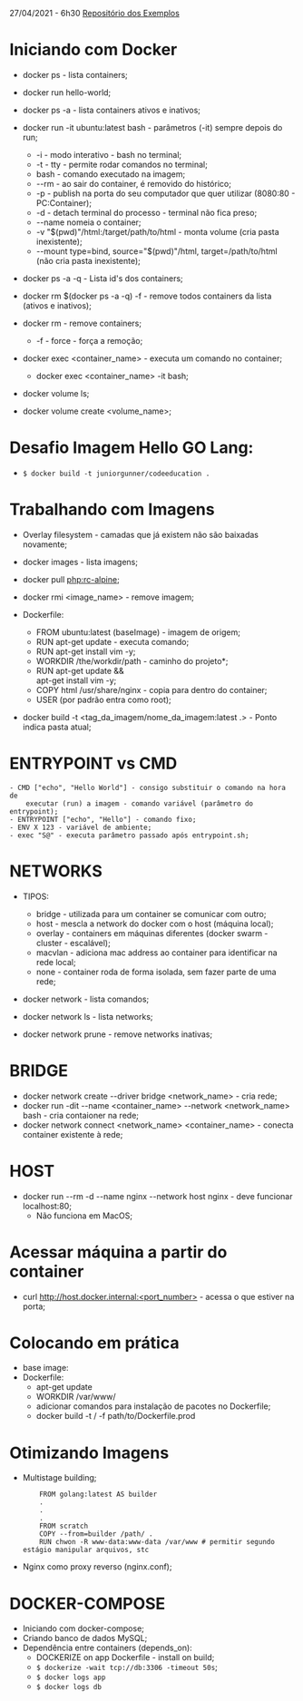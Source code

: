 27/04/2021 - 6h30
[Repositório dos Exemplos](https://github.com/codeedu/fullcycle2.0-devops-docker)
# Iniciando com Docker

* docker ps - lista containers;
* docker run hello-world;
* docker ps -a - lista containers ativos e inativos;
* docker run -it ubuntu:latest bash - parâmetros (-it) sempre depois do run;
	* -i - modo interativo - bash no terminal;
	* -t - tty - permite rodar comandos no terminal;
	* bash - comando executado na imagem;
	* --rm - ao sair do container, é removido do histórico;
	* -p - publish na porta do seu computador que quer utilizar (8080:80 - PC:Container);
	* -d - detach terminal do processo - terminal não fica preso;
	* --name nomeia o container;
	* -v "$(pwd)"/html:/target/path/to/html - monta volume (cria pasta inexistente);
	* --mount type=bind, source="$(pwd)"/html, target=/path/to/html (não cria pasta inexistente);
* docker ps -a -q - Lista id's dos containers;
* docker rm $(docker ps -a -q) -f - remove todos containers da lista (ativos e inativos);


* docker rm - remove containers;
	* -f - force - força a remoção;

* docker exec <container_name> - executa um comando no container;
	* docker exec <container_name> -it bash;

* docker volume ls;

* docker volume create <volume_name>;

# Desafio Imagem Hello GO Lang:

* ```$ docker build -t juniorgunner/codeeducation .```

# Trabalhando com Imagens

* Overlay filesystem - camadas que já existem não são baixadas novamente;
* docker images - lista imagens;
* docker pull <php:rc-alpine>;
* docker rmi <image_name> - remove imagem;

* Dockerfile:
	- FROM ubuntu:latest (baseImage) - imagem de origem;
	- RUN apt-get update - executa comando;
	- RUN apt-get install vim -y;
	- WORKDIR /the/workdir/path - caminho do projeto*;
	- RUN apt-get update && \
		apt-get install vim -y;
	- COPY html /usr/share/nginx - copia para dentro do container;
	- USER (por padrão entra como root);

* docker build -t <tag_da_imagem/nome_da_imagem:latest .> - Ponto indica pasta atual;


# ENTRYPOINT vs CMD

	- CMD ["echo", "Hello World"] - consigo substituir o comando na hora de
		executar (run) a imagem - comando variável (parâmetro do entrypoint);
	- ENTRYPOINT ["echo", "Hello"] - comando fixo;
	- ENV X 123 - variável de ambiente;
	- exec "S@" - executa parâmetro passado após entrypoint.sh;


# NETWORKS

* TIPOS:
	- bridge - utilizada para um container se comunicar com outro;
	- host - mescla a network do docker com o host (máquina local);
	- overlay - containers em máquinas diferentes (docker swarm - cluster - escalável);
	- macvlan - adiciona mac address ao container para identificar na rede local;
	- none - container roda de forma isolada, sem fazer parte de uma rede;

* docker network - lista comandos;
* docker network ls - lista networks;
* docker network prune - remove networks inativas;

# BRIDGE

* docker network create --driver bridge <network_name> - cria rede;
* docker run -dit --name <container_name> --network <network_name> bash - cria contaioner na rede;
* docker network connect <network_name> <container_name> - conecta container existente à rede;

# HOST

* docker run --rm -d --name nginx --network host nginx - deve funcionar localhost:80;
	- Não funciona em MacOS;

# Acessar máquina a partir do container

* curl http://host.docker.internal:<port_number> - acessa o que estiver na porta;


# Colocando em prática

* base image:
* Dockerfile:
	- apt-get update
	- WORKDIR /var/www/
	- adicionar comandos para instalação de pacotes no Dockerfile;
	- docker build -t <username>/<imagename> -f path/to/Dockerfile.prod

# Otimizando Imagens

* Multistage building;
	```
		FROM golang:latest AS builder
		.
		.
		.
		FROM scratch
		COPY --from=builder /path/ .
		RUN chwon -R www-data:www-data /var/www # permitir segundo estágio manipular arquivos, stc
	```

* Nginx como proxy reverso (nginx.conf);


# DOCKER-COMPOSE

* Iniciando com docker-compose;
* Criando banco de dados MySQL;
* Dependência entre containers (depends_on):
	- DOCKERIZE on app Dockerfile - install on build;
	- ```$ dockerize -wait tcp://db:3306 -timeout 50s```;
	- ```$ docker logs app```
	- ```$ docker logs db```
